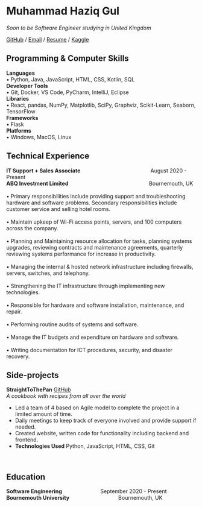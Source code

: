 # Muhammad Haziq Gul

_Soon to be Software Engineer studying in United Kingdom_

[GitHub](https://github.com/NotARobot011111010001) / [Email](mailto:hazigul12@gmail.com) / [Resume](https://notarobot011111010001.github.io/resume/) / [Kaggle](https://www.kaggle.com/notarobot011111/)

## Programming & Computer Skills

**Languages**
<br>
•	Python, Java, JavaScript, HTML, CSS, Kotlin, SQL
<br/>
**Developer Tools**
<br>
•	Git, Docker, VS Code, PyCharm, IntelliJ, Eclipse
<br/>
**Libraries**
<br>
•	React, pandas, NumPy, Matplotlib, SciPy, Graphviz, Scikit-Learn, Seaborn, TensorFlow
<br/>
**Frameworks**
<br>
•	Flask
<br/>
**Platforms**<br>
•	Windows, MacOS, Linux
<br/>

## Technical Experience

**IT Support + Sales Associate** 	&emsp;&emsp;&emsp;&emsp;&emsp;&emsp;&emsp;&emsp;&emsp;&emsp;&emsp;&emsp;&emsp;August 2020 - Present
<br/>**ABQ Investment Limited**					&emsp;&emsp;&emsp;&emsp;&emsp;&emsp;&emsp;&emsp;&emsp;&emsp;&emsp;&emsp;&emsp;&emsp;&emsp;Bournemouth, UK
<br/>
<br>•	Primary responsibilities include providing support and troubleshooting hardware and software problems. Secondary responsibilities include customer service and selling hotel rooms.<br/>
<br>•	Maintain upkeep of Wi-Fi access points, servers, and 100 computers across the company.<br/>
<br>•	Planning and Maintaining resource allocation for tasks, planning systems upgrades, reviewing contracts and maintenance agreements, quarterly reviewing systems performance for increase in productivity.<br/>
<br>•	Managing the internal & hosted network infrastructure including firewalls, servers, switches, and telephony. <br/>
<br>•	Strengthening the IT infrastructure through implementing new technologies. <br/>
<br>•	Responsible for hardware and software installation, maintenance, and repair. <br/>
<br>•	Performing routine audits of systems and software. <br/>
<br>•	Manage the IT budgets and expenditure on hardware and software. <br/>
<br>•	Writing documentation for ICT procedures, security, and disaster recovery.<br/>



## Side-projects

**StraightToThePan** [GitHub](https://github.com/NotARobot011111010001/StraightToThePan)
<br/>
_A cookbook with recipes from all over the world_
<br/>
* Led a team of 4 based on Agile model to complete the project in a limited amount of time.
* Daily meetings to keep track of everyone involved and provide support if needed.
* Created website, written code for functionality including backend and frontend.
* **Technologies Used** Python, JavaScript, HTML, CSS, Git
<br/>

## Education
**Software Engineering** 	&emsp;&emsp;&emsp;&emsp;&emsp;&emsp;&emsp;September 2020 - Present
<br/>**Bournemouth University**					&emsp;&emsp;&emsp;&emsp;&emsp;&emsp;&emsp;&emsp;&emsp;Bournemouth, UK

